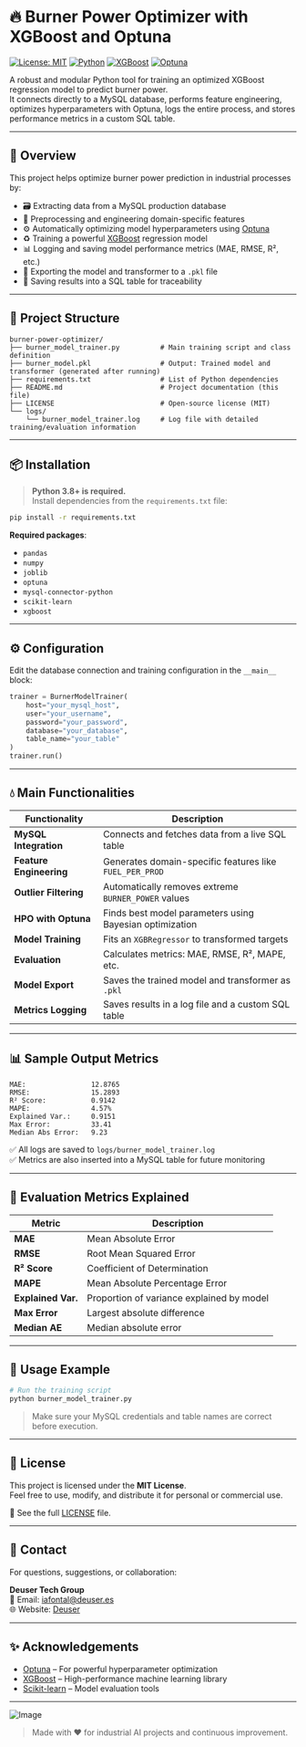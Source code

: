 # 🔥 Burner Power Optimizer with XGBoost and Optuna

[![License: MIT](https://img.shields.io/badge/License-MIT-blue.svg)](LICENSE)
[![Python](https://img.shields.io/badge/Python-3.12%2B-blue.svg)](https://www.python.org/)
[![XGBoost](https://img.shields.io/badge/XGBoost-Model-green)](https://xgboost.readthedocs.io/)
[![Optuna](https://img.shields.io/badge/Optuna-HPO-orange)](https://optuna.org/)

A robust and modular Python tool for training an optimized XGBoost regression model to predict burner power.  
It connects directly to a MySQL database, performs feature engineering, optimizes hyperparameters with Optuna, logs the entire process, and stores performance metrics in a custom SQL table.

---

## 🧠 Overview

This project helps optimize burner power prediction in industrial processes by:

- 🗃️ Extracting data from a MySQL production database  
- 🧹 Preprocessing and engineering domain-specific features  
- ⚙️ Automatically optimizing model hyperparameters using [Optuna](https://optuna.org)  
- ♻️ Training a powerful [XGBoost](https://xgboost.readthedocs.io/) regression model  
- 📊 Logging and saving model performance metrics (MAE, RMSE, R², etc.)  
- 📀 Exporting the model and transformer to a `.pkl` file  
- 🧱 Saving results into a SQL table for traceability  

---

## 📂 Project Structure

```
burner-power-optimizer/
├── burner_model_trainer.py          # Main training script and class definition
├── burner_model.pkl                 # Output: Trained model and transformer (generated after running)
├── requirements.txt                 # List of Python dependencies
├── README.md                        # Project documentation (this file)
├── LICENSE                          # Open-source license (MIT)
└── logs/
    └── burner_model_trainer.log     # Log file with detailed training/evaluation information
```

---

## 📦 Installation

> **Python 3.8+ is required.**  
Install dependencies from the `requirements.txt` file:

```bash
pip install -r requirements.txt
```

**Required packages**:

- `pandas`
- `numpy`
- `joblib`
- `optuna`
- `mysql-connector-python`
- `scikit-learn`
- `xgboost`

---

## ⚙️ Configuration

Edit the database connection and training configuration in the `__main__` block:

```python
trainer = BurnerModelTrainer(
    host="your_mysql_host",
    user="your_username",
    password="your_password",
    database="your_database",
    table_name="your_table"
)
trainer.run()
```

---

## 💧 Main Functionalities

| Functionality            | Description                                                        |
|-------------------------|--------------------------------------------------------------------|
| **MySQL Integration**   | Connects and fetches data from a live SQL table                    |
| **Feature Engineering** | Generates domain-specific features like `FUEL_PER_PROD`            |
| **Outlier Filtering**   | Automatically removes extreme `BURNER_POWER` values               |
| **HPO with Optuna**     | Finds best model parameters using Bayesian optimization           |
| **Model Training**      | Fits an `XGBRegressor` to transformed targets                      |
| **Evaluation**          | Calculates metrics: MAE, RMSE, R², MAPE, etc.                    |
| **Model Export**        | Saves the trained model and transformer as `.pkl`                 |
| **Metrics Logging**     | Saves results in a log file and a custom SQL table                |

---

## 📊 Sample Output Metrics

```
MAE:                12.8765
RMSE:               15.2893
R² Score:           0.9142
MAPE:               4.57%
Explained Var.:     0.9151
Max Error:          33.41
Median Abs Error:   9.23
```

✅ All logs are saved to `logs/burner_model_trainer.log`  
✅ Metrics are also inserted into a MySQL table for future monitoring

---

## 🧦 Evaluation Metrics Explained

| Metric                | Description                                  |
|----------------------|----------------------------------------------|
| **MAE**              | Mean Absolute Error                          |
| **RMSE**             | Root Mean Squared Error                      |
| **R² Score**         | Coefficient of Determination                 |
| **MAPE**             | Mean Absolute Percentage Error               |
| **Explained Var.**   | Proportion of variance explained by model   |
| **Max Error**        | Largest absolute difference                  |
| **Median AE**        | Median absolute error                        |

---

## 🤖 Usage Example

```bash
# Run the training script
python burner_model_trainer.py
```

> Make sure your MySQL credentials and table names are correct before execution.

---

## 📃 License

This project is licensed under the **MIT License**.  
Feel free to use, modify, and distribute it for personal or commercial use.

🔗 See the full [LICENSE](LICENSE) file.

---

## 🤝 Contact

For questions, suggestions, or collaboration:

**Deuser Tech Group**  
📧 Email: iafontal@deuser.es  
🌐 Website: [Deuser](https://deuser.es/)

---

## ✨ Acknowledgements

- [Optuna](https://optuna.org/) – For powerful hyperparameter optimization
- [XGBoost](https://xgboost.readthedocs.io/) – High-performance machine learning library
- [Scikit-learn](https://scikit-learn.org/) – Model evaluation tools

---

![Image](https://github.com/user-attachments/assets/d7d86d47-edc0-468a-89da-84e13ad3ffea)

> Made with ❤️ for industrial AI projects and continuous improvement.
